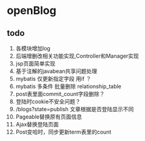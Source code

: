 # openBlog

## todo

1. 各模块增加log
2. 后端增删改相关功能实现,Controller和Manager实现
3. jsp页面简单实现
4. 基于注解的javabean共享问题处理
5. mybatis 仅更新指定字段 用if ？
6. mybatis 多条件 批量删除 relationship_table
7. post表里面commit_count字段删除？
8. 登陆时cookie不安全问题？
9. /blogs?state=publish 文章根据是否登陆显示不同
10. Pageable替换原有页面信息
11. Ajax替换登陆页面
12. Post变哈时，同步更新term表里的count